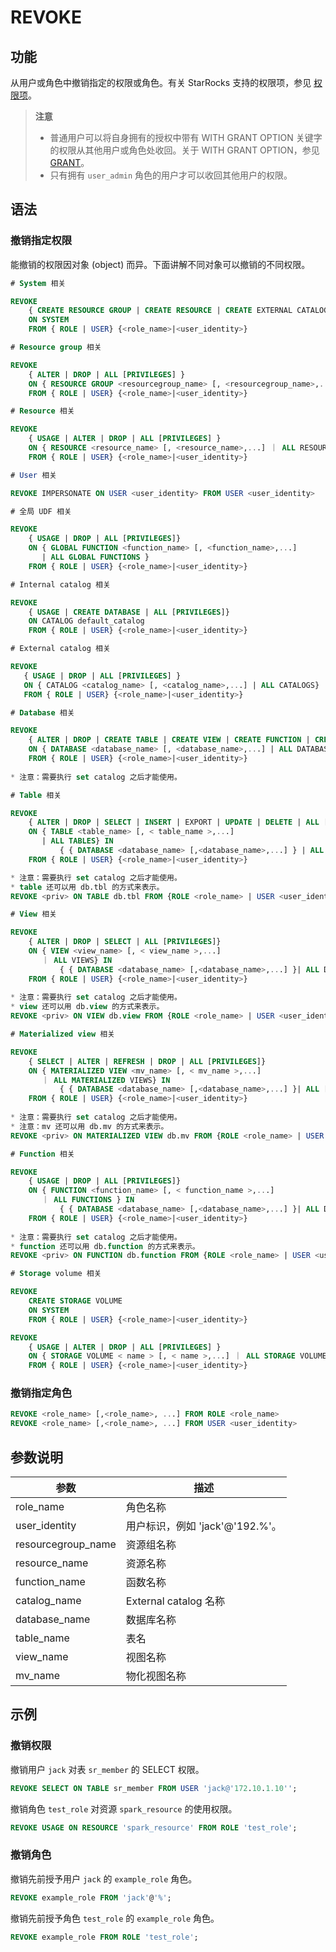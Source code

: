 # REVOKE

## 功能

从用户或角色中撤销指定的权限或角色。有关 StarRocks 支持的权限项，参见 [权限项](../../../administration/privilege_item.md)。

> **注意**
>
> - 普通用户可以将自身拥有的授权中带有 WITH GRANT OPTION 关键字的权限从其他用户或角色处收回。关于 WITH GRANT OPTION，参见 [GRANT](GRANT.md)。
> - 只有拥有 `user_admin` 角色的用户才可以收回其他用户的权限。

## 语法

### 撤销指定权限

能撤销的权限因对象 (object) 而异。下面讲解不同对象可以撤销的不同权限。

```SQL
# System 相关

REVOKE  
    { CREATE RESOURCE GROUP | CREATE RESOURCE | CREATE EXTERNAL CATALOG | REPOSITORY | BLACKLIST | FILE | OPERATE | ALL [PRIVILEGES]} 
    ON SYSTEM
    FROM { ROLE | USER} {<role_name>|<user_identity>}

# Resource group 相关

REVOKE  
    { ALTER | DROP | ALL [PRIVILEGES] } 
    ON { RESOURCE GROUP <resourcegroup_name> [, <resourcegroup_name>,...] ｜ ALL RESOURCE GROUPS} 
    FROM { ROLE | USER} {<role_name>|<user_identity>}

# Resource 相关

REVOKE 
    { USAGE | ALTER | DROP | ALL [PRIVILEGES] } 
    ON { RESOURCE <resource_name> [, <resource_name>,...] ｜ ALL RESOURCES} 
    FROM { ROLE | USER} {<role_name>|<user_identity>}

# User 相关

REVOKE IMPERSONATE ON USER <user_identity> FROM USER <user_identity>

# 全局 UDF 相关

REVOKE
    { USAGE | DROP | ALL [PRIVILEGES]} 
    ON { GLOBAL FUNCTION <function_name> [, <function_name>,...]    
       | ALL GLOBAL FUNCTIONS }
    FROM { ROLE | USER} {<role_name>|<user_identity>}

# Internal catalog 相关

REVOKE 
    { USAGE | CREATE DATABASE | ALL [PRIVILEGES]} 
    ON CATALOG default_catalog
    FROM { ROLE | USER} {<role_name>|<user_identity>}

# External catalog 相关

REVOKE  
   { USAGE | DROP | ALL [PRIVILEGES] } 
   ON { CATALOG <catalog_name> [, <catalog_name>,...] | ALL CATALOGS}
   FROM { ROLE | USER} {<role_name>|<user_identity>}

# Database 相关

REVOKE 
    { ALTER | DROP | CREATE TABLE | CREATE VIEW | CREATE FUNCTION | CREATE MATERIALIZED VIEW | ALL [PRIVILEGES] } 
    ON { DATABASE <database_name> [, <database_name>,...] | ALL DATABASES }
    FROM { ROLE | USER} {<role_name>|<user_identity>}
  
* 注意：需要执行 set catalog 之后才能使用。

# Table 相关

REVOKE  
    { ALTER | DROP | SELECT | INSERT | EXPORT | UPDATE | DELETE | ALL [PRIVILEGES]} 
    ON { TABLE <table_name> [, < table_name >,...]
       | ALL TABLES} IN 
           { { DATABASE <database_name> [,<database_name>,...] } | ALL DATABASES }
    FROM { ROLE | USER} {<role_name>|<user_identity>}

* 注意：需要执行 set catalog 之后才能使用。
* table 还可以用 db.tbl 的方式来表示。
REVOKE <priv> ON TABLE db.tbl FROM {ROLE <role_name> | USER <user_identity>}

# View 相关

REVOKE  
    { ALTER | DROP | SELECT | ALL [PRIVILEGES]} 
    ON { VIEW <view_name> [, < view_name >,...]
       ｜ ALL VIEWS} IN 
           { { DATABASE <database_name> [,<database_name>,...] }| ALL DATABASES }
    FROM { ROLE | USER} {<role_name>|<user_identity>}
    
* 注意：需要执行 set catalog 之后才能使用。 
* view 还可以用 db.view 的方式来表示。
REVOKE <priv> ON VIEW db.view FROM {ROLE <role_name> | USER <user_identity>}

# Materialized view 相关

REVOKE
    { SELECT | ALTER | REFRESH | DROP | ALL [PRIVILEGES]} 
    ON { MATERIALIZED VIEW <mv_name> [, < mv_name >,...]
       ｜ ALL MATERIALIZED VIEWS} IN 
           { { DATABASE <database_name> [,<database_name>,...] }| ALL [DATABASES] }
    FROM { ROLE | USER} {<role_name>|<user_identity>}
    
* 注意：需要执行 set catalog 之后才能使用。  
* 注意：mv 还可以用 db.mv 的方式来表示。
REVOKE <priv> ON MATERIALIZED VIEW db.mv FROM {ROLE <role_name> | USER <user_identity>};

# Function 相关

REVOKE
    { USAGE | DROP | ALL [PRIVILEGES]} 
    ON { FUNCTION <function_name> [, < function_name >,...]
       ｜ ALL FUNCTIONS } IN 
           { { DATABASE <database_name> [,<database_name>,...] }| ALL DATABASES }
    FROM { ROLE | USER} {<role_name>|<user_identity>}
    
* 注意：需要执行 set catalog 之后才能使用。 
* function 还可以用 db.function 的方式来表示。
REVOKE <priv> ON FUNCTION db.function FROM {ROLE <role_name> | USER <user_identity>}

# Storage volume 相关

REVOKE  
    CREATE STORAGE VOLUME 
    ON SYSTEM
    FROM { ROLE | USER} {<role_name>|<user_identity>}

REVOKE
    { USAGE | ALTER | DROP | ALL [PRIVILEGES] } 
    ON { STORAGE VOLUME < name > [, < name >,...] ｜ ALL STORAGE VOLUME} 
    FROM { ROLE | USER} {<role_name>|<user_identity>}
```

### 撤销指定角色

```SQL
REVOKE <role_name> [,<role_name>, ...] FROM ROLE <role_name>
REVOKE <role_name> [,<role_name>, ...] FROM USER <user_identity>
```

## 参数说明

| **参数**           | **描述**                        |
| ------------------ | ------------------------------- |
| role_name          | 角色名称                        |
| user_identity      | 用户标识，例如 'jack'@'192.%'。 |
| resourcegroup_name | 资源组名称                      |
| resource_name      | 资源名称                        |
| function_name      | 函数名称                        |
| catalog_name       | External catalog 名称           |
| database_name      | 数据库名称                      |
| table_name         | 表名                            |
| view_name          | 视图名称                        |
| mv_name            | 物化视图名称                    |

## 示例

### 撤销权限

撤销用户 `jack` 对表 `sr_member` 的 SELECT 权限。

```SQL
REVOKE SELECT ON TABLE sr_member FROM USER 'jack@'172.10.1.10'';
```

撤销角色 `test_role` 对资源 `spark_resource` 的使用权限。

```SQL
REVOKE USAGE ON RESOURCE 'spark_resource' FROM ROLE 'test_role';
```

### 撤销角色

撤销先前授予用户 `jack` 的 `example_role` 角色。

```SQL
REVOKE example_role FROM 'jack'@'%';
```

撤销先前授予角色 `test_role` 的 `example_role` 角色。

```SQL
REVOKE example_role FROM ROLE 'test_role';
```
